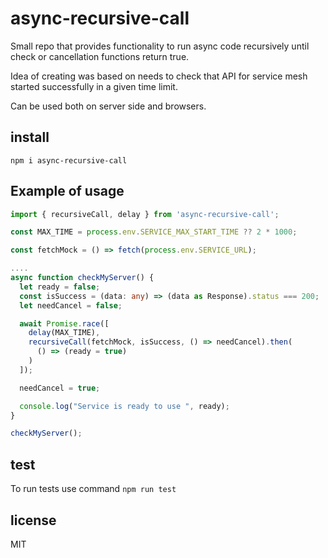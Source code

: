 # async-recursive-call

Small repo that provides functionality to run async code recursively
until check or cancellation functions return true.

Idea of creating was based on needs to check that API for service mesh started successfully
in a given time limit.

Can be used both on server side and browsers.

## install

`npm i async-recursive-call`

## Example of usage

```typescript
import { recursiveCall, delay } from 'async-recursive-call';

const MAX_TIME = process.env.SERVICE_MAX_START_TIME ?? 2 * 1000;

const fetchMock = () => fetch(process.env.SERVICE_URL);

....
async function checkMyServer() {
  let ready = false;
  const isSuccess = (data: any) => (data as Response).status === 200;
  let needCancel = false;

  await Promise.race([
    delay(MAX_TIME),
    recursiveCall(fetchMock, isSuccess, () => needCancel).then(
      () => (ready = true)
    )
  ]);

  needCancel = true;

  console.log("Service is ready to use ", ready);
}

checkMyServer();
```

## test

To run tests use command
`npm run test`

## license

MIT

